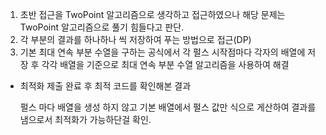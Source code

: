 1. 초반 접근을 TwoPoint 알고리즘으로 생각하고 접근하였으나 해당 문제는 TwoPoint 알고리즘으로 풀기 힘들다고 판단.
2. 각 부분의 결과를 하나하나 씩 저장하여 푸는 방법으로 접근(DP)
3. 기본 최대 연속 부분 수열을 구하는 공식에서 각 펄스 시작점마다 각자의 배열에 저장 후 각각 배열을 기준으로 최대 연속 부분 수열 알고리즘을 사용하여 해결


- 최적화
  제출 완료 후 최적 코드를 확인해본 결과

  펄스 마다 배열을 생성 하지 않고
  기본 배열에서 펄스 값만 식으로 게산하여 결과를 냄으로서 최적화가 가능하단걸 확인.
